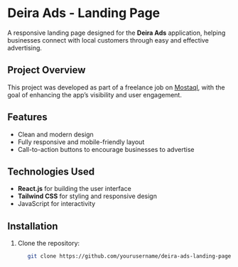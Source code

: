 # Deira Ads - Landing Page

A responsive landing page designed for the **Deira Ads** application, helping businesses connect with local customers through easy and effective advertising.

## Project Overview

This project was developed as part of a freelance job on [Mostaql](https://mostaql.com/), with the goal of enhancing the app’s visibility and user engagement.

## Features

- Clean and modern design
- Fully responsive and mobile-friendly layout
- Call-to-action buttons to encourage businesses to advertise

## Technologies Used

- **React.js** for building the user interface
- **Tailwind CSS** for styling and responsive design
- JavaScript for interactivity

## Installation

1. Clone the repository:
   ```bash
      git clone https://github.com/yourusername/deira-ads-landing-page.git
